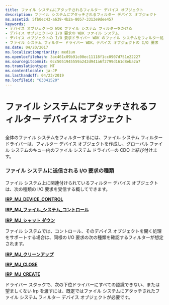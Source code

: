 ```yaml
---
title: ファイル システムにアタッチされるフィルター デバイス オブジェクト
description: ファイル システムにアタッチされるフィルター デバイス オブジェクト
ms.assetid: 5fb0ec43-a639-4b2a-8057-3313e9dee457
keywords:
- デバイス オブジェクトの WDK ファイル システム フィルターをかける
- デバイス オブジェクトの I/O 要求の WDK ファイル システム
- デバイス オブジェクトの I/O 要求ドライバー WDK のファイル システムをフィルター処理します。
- ファイル システム フィルター ドライバー WDK、デバイス オブジェクトの I/O 要求
ms.date: 04/20/2017
ms.localizationpriority: medium
ms.openlocfilehash: 3ac461c09b91c00ec11118f1cc0907d751e22227
ms.sourcegitcommit: 0cc5051945559a242d941a6f2799d161d8eba2a7
ms.translationtype: MT
ms.contentlocale: ja-JP
ms.lasthandoff: 04/23/2019
ms.locfileid: "63341520"
---
```

# <a name="filter-device-object-attached-to-a-file-system"></a>ファイル システムにアタッチされるフィルター デバイス オブジェクト


## <span id="ddk_a_filter_device_object_attached_to_a_file_system_if"></span><span id="DDK_A_FILTER_DEVICE_OBJECT_ATTACHED_TO_A_FILE_SYSTEM_IF"></span>


全体のファイル システムをフィルターするには、ファイル システム フィルター ドライバーは、フィルター デバイス オブジェクトを作成し、グローバル ファイル システムのキュー内のファイル システム ドライバーの CDO 上結び付けます。

### <a name="span-idtypesofiorequeststhataresenttoafilesystemspanspan-idtypesofiorequeststhataresenttoafilesystemspantypes-of-io-requests-that-are-sent-to-a-file-system"></a><span id="types_of_i_o_requests_that_are_sent_to_a_file_system"></span><span id="TYPES_OF_I_O_REQUESTS_THAT_ARE_SENT_TO_A_FILE_SYSTEM"></span>ファイル システムに送信される I/O 要求の種類

ファイル システム上に関連付けられているフィルター デバイス オブジェクトは、次の種類の I/O 要求を受信する概してできます。

[**IRP\_MJ\_DEVICE\_CONTROL**](https://msdn.microsoft.com/library/windows/hardware/ff548649)

[**IRP\_MJ\_ファイル\_システム\_コントロール**](https://msdn.microsoft.com/library/windows/hardware/ff548670)

[**IRP\_MJ\_シャット ダウン**](https://msdn.microsoft.com/library/windows/hardware/ff549423)

ファイル システムでは、コントロール、そのデバイス オブジェクトを開く処理をサポートする場合は、同様の I/O 要求の次の種類を確認するフィルターが想定されます。

[**IRP\_MJ\_クリーンアップ**](https://msdn.microsoft.com/library/windows/hardware/ff548608)

[**IRP\_MJ\_CLOSE**](https://msdn.microsoft.com/library/windows/hardware/ff548621)

[**IRP\_MJ\_CREATE**](https://msdn.microsoft.com/library/windows/hardware/ff548630)

ドライバー スタックで、次の下位ドライバーにすべての認識できない、または望ましくない Irp を渡すには、既定ではファイル システムにアタッチされたファイル システム フィルター デバイス オブジェクトが必要です。

 

 




